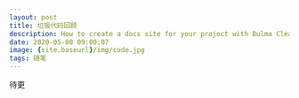 ```yaml
---
layout: post
title: 垃圾代码回顾
description: How to create a docs site for your project with Bulma Clean Theme 
date: 2020-05-08 09:00:07
image: {site.baseurl}/img/code.jpg
tags: 随笔
---
```


待更